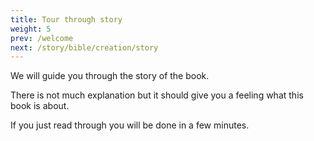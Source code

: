 ```yaml
---
title: Tour through story
weight: 5
prev: /welcome
next: /story/bible/creation/story
---
```


We will guide you through the story of the book.

There is not much explanation but it should give you a feeling what this book is about.

If you just read through you will be done in a few minutes.